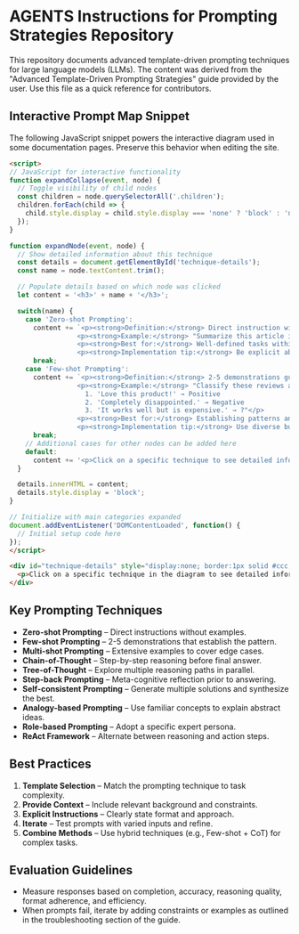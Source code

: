 # AGENTS Instructions for Prompting Strategies Repository

This repository documents advanced template-driven prompting techniques for large language models (LLMs). The content was derived from the "Advanced Template-Driven Prompting Strategies" guide provided by the user. Use this file as a quick reference for contributors.

## Interactive Prompt Map Snippet
The following JavaScript snippet powers the interactive diagram used in some documentation pages. Preserve this behavior when editing the site.

```html
<script>
// JavaScript for interactive functionality
function expandCollapse(event, node) {
  // Toggle visibility of child nodes
  const children = node.querySelectorAll('.children');
  children.forEach(child => {
    child.style.display = child.style.display === 'none' ? 'block' : 'none';
  });
}

function expandNode(event, node) {
  // Show detailed information about this technique
  const details = document.getElementById('technique-details');
  const name = node.textContent.trim();

  // Populate details based on which node was clicked
  let content = '<h3>' + name + '</h3>';

  switch(name) {
    case 'Zero-shot Prompting':
      content += `<p><strong>Definition:</strong> Direct instruction without examples</p>
                 <p><strong>Example:</strong> "Summarize this article in three paragraphs."</p>
                 <p><strong>Best for:</strong> Well-defined tasks within model's capabilities</p>
                 <p><strong>Implementation tip:</strong> Be explicit about format and constraints</p>`;
      break;
    case 'Few-shot Prompting':
      content += `<p><strong>Definition:</strong> 2-5 demonstrations guiding model behavior</p>
                 <p><strong>Example:</strong> "Classify these reviews as positive or negative: 
                   1. 'Love this product!' → Positive
                   2. 'Completely disappointed.' → Negative
                   3. 'It works well but is expensive.' → ?"</p>
                 <p><strong>Best for:</strong> Establishing patterns and output format</p>
                 <p><strong>Implementation tip:</strong> Use diverse but representative examples</p>`;
      break;
    // Additional cases for other nodes can be added here
    default:
      content += '<p>Click on a specific technique to see detailed information.</p>';
  }

  details.innerHTML = content;
  details.style.display = 'block';
}

// Initialize with main categories expanded
document.addEventListener('DOMContentLoaded', function() {
  // Initial setup code here
});
</script>

<div id="technique-details" style="display:none; border:1px solid #ccc; padding:15px; margin-top:20px;">
  <p>Click on a specific technique in the diagram to see detailed information.</p>
</div>
```

## Key Prompting Techniques
- **Zero-shot Prompting** – Direct instructions without examples.
- **Few-shot Prompting** – 2-5 demonstrations that establish the pattern.
- **Multi-shot Prompting** – Extensive examples to cover edge cases.
- **Chain-of-Thought** – Step-by-step reasoning before final answer.
- **Tree-of-Thought** – Explore multiple reasoning paths in parallel.
- **Step-back Prompting** – Meta-cognitive reflection prior to answering.
- **Self-consistent Prompting** – Generate multiple solutions and synthesize the best.
- **Analogy-based Prompting** – Use familiar concepts to explain abstract ideas.
- **Role-based Prompting** – Adopt a specific expert persona.
- **ReAct Framework** – Alternate between reasoning and action steps.

## Best Practices
1. **Template Selection** – Match the prompting technique to task complexity.
2. **Provide Context** – Include relevant background and constraints.
3. **Explicit Instructions** – Clearly state format and approach.
4. **Iterate** – Test prompts with varied inputs and refine.
5. **Combine Methods** – Use hybrid techniques (e.g., Few-shot + CoT) for complex tasks.

## Evaluation Guidelines
- Measure responses based on completion, accuracy, reasoning quality, format adherence, and efficiency.
- When prompts fail, iterate by adding constraints or examples as outlined in the troubleshooting section of the guide.

